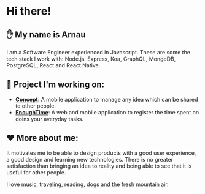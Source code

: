 # Hi there! 

## ✋ My name is Arnau

I am a Software Engineer experienced in Javascript. These are some the tech stack I work with: Node.js, Express, Koa, GraphQL, MongoDB, PostgreSQL, React and React Native.

## 🚀 Project I'm working on:

- **[Concept](https://github.com/feliu89/concept)**: A mobile application to manage any idea which can be shared to other people.
- **[EnoughTime](https://github.com/feliu89/enoughtime)**: A web and mobile application to register the time spent on doins your averyday tasks.

## ❤ More about me:

It motivates me to be able to design products with a good user experience, a good design and learning new technologies. There is no greater satisfaction than bringing an idea to reality and being able to see that it is useful for other people.

I love music, traveling, reading, dogs and the fresh mountain air. 
